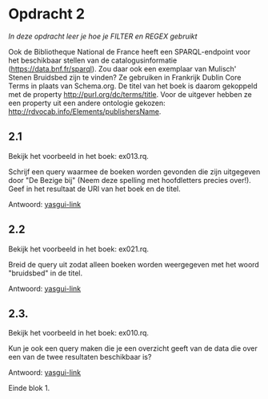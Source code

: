 # Opdracht 2 
_In deze opdracht leer je hoe je FILTER en REGEX gebruikt_

Ook de Bibliotheque National de France heeft een SPARQL-endpoint voor het beschikbaar stellen van de catalogusinformatie (https://data.bnf.fr/sparql). Zou daar ook een exemplaar van Mulisch' Stenen Bruidsbed zijn te vinden? Ze gebruiken in Frankrijk Dublin Core Terms in plaats van Schema.org. De titel van het boek is daarom gekoppeld met de property <http://purl.org/dc/terms/title>. Voor de uitgever hebben ze een property uit een andere ontologie gekozen: <http://rdvocab.info/Elements/publishersName>.

## 2.1 
Bekijk het voorbeeld in het boek: ex013.rq.

Schrijf een query waarmee de boeken worden gevonden die zijn uitgegeven door "De Bezige bij" (Neem deze spelling met hoofdletters precies over!). Geef in het resultaat de URI van het boek en de titel.

Antwoord: [yasgui-link](https://api.triplydb.com/s/zZUnCvWmE)

## 2.2 
Bekijk het voorbeeld in het boek: ex021.rq.

Breid de query uit zodat alleen boeken worden weergegeven met het woord "bruidsbed" in de titel.

Antwoord: [yasgui-link](https://api.triplydb.com/s/q7JAIQh_n)

## 2.3. 
Bekijk het voorbeeld in het boek: ex010.rq.

Kun je ook een query maken die je een overzicht geeft van de data die over een van de twee resultaten beschikbaar is?

Antwoord: [yasgui-link](https://api.triplydb.com/s/vLITihRww)

Einde blok 1.